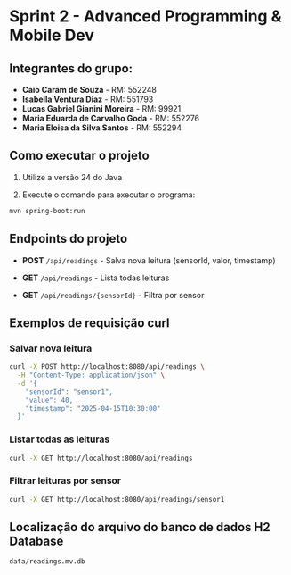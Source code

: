 # Sprint 2 - Advanced Programming & Mobile Dev

## Integrantes do grupo:

- **Caio Caram de Souza** - RM: 552248
- **Isabella Ventura Diaz** - RM: 551793
- **Lucas Gabriel Gianini Moreira** - RM: 99921
- **Maria Eduarda de Carvalho Goda** - RM: 552276
- **Maria Eloisa da Silva Santos** - RM: 552294

## Como executar o projeto


1. Utilize a versão 24 do Java

2. Execute o comando para executar o programa:


```bash
mvn spring-boot:run
```

## Endpoints do projeto

- **POST** `/api/readings` - Salva nova leitura (sensorId, valor, timestamp)

- **GET** `/api/readings` - Lista todas leituras

- **GET** `/api/readings/{sensorId}` - Filtra por sensor

## Exemplos de requisição curl

### Salvar nova leitura
```bash
curl -X POST http://localhost:8080/api/readings \
  -H "Content-Type: application/json" \
  -d '{
    "sensorId": "sensor1",
    "value": 40,
    "timestamp": "2025-04-15T10:30:00"
  }'
```

### Listar todas as leituras

```bash
curl -X GET http://localhost:8080/api/readings
```

### Filtrar leituras por sensor

```bash
curl -X GET http://localhost:8080/api/readings/sensor1
```

## Localização do arquivo do banco de dados H2 Database

```
data/readings.mv.db
